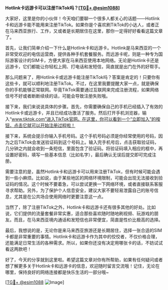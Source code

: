 **Hotlink卡远游卡可以注册TikTok吗？[[TG💪+ @esim1088](https://t.me/s/esim1088)]**

大家好，这里是你的小伙伴！今天咱们要聊一个很多人都关心的话题——Hotlink卡和远游卡能不能用来注册TikTok。如果你是个喜欢刷TikTok的小达人，或者正在马来西亚旅行、工作，又或者是长期居住在这里，那你一定得好好看看这篇文章了。

首先，让我们简单介绍一下什么是Hotlink卡和远游卡。Hotlink是马来西亚的一个非常受欢迎的电信运营商，提供各种手机套餐服务。而远游卡呢，则是一种专为国际游客设计的SIM卡，方便大家在马来西亚使用本地网络。无论是Hotlink卡还是远游卡，它们都能让你轻松上网、打电话和发短信，简直就是出门在外的好帮手。

那么问题来了，用Hotlink卡或远游卡能注册TikTok吗？答案是肯定的！只要你有这些卡，就可以顺利地注册TikTok。不过，在这里我要提醒大家一点，就是确保你的手机能够正常联网。毕竟TikTok需要通过互联网来完成注册流程，如果网络信号不好或者断断续续的话，可能会导致注册失败哦。

接下来，我们来说说具体的步骤。首先，你需要确保自己的手机已经插入了有效的Hotlink卡或远游卡，并且已经成功激活了服务。然后打开手机浏览器，输入“www.tiktok.com”进入TikTok官网。在这里，你可以看到一个“立即加入”的按钮，点击它就可以开始注册过程啦！

接下来，系统会提示你输入手机号码。这个手机号码必须是你经常使用的号码，因为之后TikTok会发送验证码到这个号码上。输入完手机号后，点击获取验证码，几分钟之内就会收到一条短信，里面包含了验证码。将验证码填入相应的框中，再设置好密码，填写一些基本信息（比如名字），最后确认无误后提交即可完成注册。

需要注意的是，虽然Hotlink卡和远游卡可以用来注册TikTok，但有时候可能会遇到一些小麻烦。比如说，由于某些地区的网络环境限制，可能会出现无法接收到验证码的情况。这个时候不要着急，可以尝试更换一下网络环境，或者直接联系客服寻求帮助。另外，为了保护个人信息安全，建议大家不要轻易泄露自己的账号信息，尤其是在公共场合使用网络时更要注意这一点。

当然了，除了注册TikTok之外，Hotlink卡和远游卡还有很多其他的好处。比如说，它们提供的流量套餐非常实惠，适合那些喜欢随时随地刷视频、玩游戏的朋友。而且，在马来西亚境内通话和发短信也非常便宜，简直是性价比极高的选择。

最后，我想说的是，无论你是来马来西亚旅游还是长期居住，选择一张合适的SIM卡都是非常重要的事情。Hotlink卡和远游卡作为其中的佼佼者，不仅价格合理，还能满足日常生活的各种需求。所以，如果你还没有决定用哪张卡的话，不妨试试看这两款吧！

好了，今天的分享就到这里啦。希望这篇文章对你有所帮助，如果有任何疑问或者想了解更多关于Hotlink卡和远游卡的信息，欢迎随时留言交流哦！记住，无论在哪里，保持良好的网络连接都是快乐生活的一部分哦~ 

[[TG💪+ @esim1088](https://t.me/s/esim1088) ![Image](https://i.postimg.cc/4NQfJmqS/Snipaste-2025-05-13-00-14-12.png)]